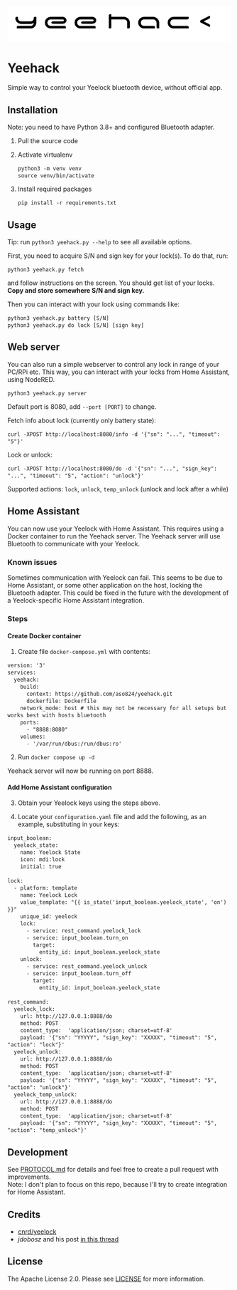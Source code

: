 ![Logo](https://github.com/aso824/yeehack/blob/master/logo.png)

# Yeehack

Simple way to control your Yeelock bluetooth device, without official app.


## Installation

Note: you need to have Python 3.8+ and configured Bluetooth adapter.

1. Pull the source code
2. Activate virtualenv

       python3 -m venv venv
       source venv/bin/activate
       
3. Install required packages

       pip install -r requirements.txt
       
## Usage

Tip: run `python3 yeehack.py --help` to see all available options.

First, you need to acquire S/N and sign key for your lock(s). To do that, run:

    python3 yeehack.py fetch
    
and follow instructions on the screen. You should get list of your locks.  
**Copy and store somewhere S/N and sign key.**

Then you can interact with your lock using commands like:

    python3 yeehack.py battery [S/N]
    python3 yeehack.py do lock [S/N] [sign key]

## Web server

You can also run a simple webserver to control any lock in range of your PC/RPi etc.
This way, you can interact with your locks from Home Assistant, using NodeRED.

    python3 yeehack.py server
    
Default port is 8080, add `--port [PORT]` to change.  

Fetch info about lock (currently only battery state):

    curl -XPOST http://localhost:8080/info -d '{"sn": "...", "timeout": "5"}'
    
Lock or unlock:

    curl -XPOST http://localhost:8080/do -d '{"sn": "...", "sign_key": "...", "timeout": "5", "action": "unlock"}' 

Supported actions: `lock`, `unlock`, `temp_unlock` (unlock and lock after a while)

## Home Assistant
You can now use your Yeelock with Home Assistant. This requires using a Docker container to run the Yeehack server. The Yeehack server will use Bluetooth to communicate with your Yeelock.

### Known issues
Sometimes communication with Yeelock can fail. This seems to be due to Home Assistant, or some other application on the host, locking the Bluetooth adapter. This could be fixed in the future with the development of a Yeelock-specific Home Assistant integration.

### Steps
#### Create Docker container
1. Create file `docker-compose.yml` with contents:

```
version: '3'
services:
  yeehack:
    build:
      context: https://github.com/aso824/yeehack.git
      dockerfile: Dockerfile
    network_mode: host # this may not be necessary for all setups but works best with hosts bluetooth
    ports:
      - "8888:8080"
    volumes:
      - '/var/run/dbus:/run/dbus:ro'
```
2. Run `docker compose up -d`

Yeehack server will now be running on port 8888.

#### Add Home Assistant configuration
3. Obtain your Yeelock keys using the steps above.

4. Locate your `configuration.yaml` file and add the following, as an example, substituting in your keys:

```
input_boolean:
  yeelock_state:
    name: Yeelock State
    icon: mdi:lock
    initial: true

lock:
  - platform: template
    name: Yeelock Lock
    value_template: "{{ is_state('input_boolean.yeelock_state', 'on') }}"
    unique_id: yeelock
    lock:
      - service: rest_command.yeelock_lock
      - service: input_boolean.turn_on
        target:
          entity_id: input_boolean.yeelock_state
    unlock:
      - service: rest_command.yeelock_unlock
      - service: input_boolean.turn_off
        target:
          entity_id: input_boolean.yeelock_state

rest_command:
  yeelock_lock:
    url: http://127.0.0.1:8888/do
    method: POST
    content_type:  'application/json; charset=utf-8'
    payload: '{"sn": "YYYYY", "sign_key": "XXXXX", "timeout": "5", "action": "lock"}'
  yeelock_unlock:
    url: http://127.0.0.1:8888/do
    method: POST
    content_type:  'application/json; charset=utf-8'
    payload: '{"sn": "YYYYY", "sign_key": "XXXXX", "timeout": "5", "action": "unlock"}'
  yeelock_temp_unlock:
    url: http://127.0.0.1:8888/do
    method: POST
    content_type:  'application/json; charset=utf-8'
    payload: '{"sn": "YYYYY", "sign_key": "XXXXX", "timeout": "5", "action": "temp_unlock"}'
```

## Development

See [PROTOCOL.md](PROTOCOL.md) for details and feel free to create a pull request with improvements.  
Note: I don't plan to focus on this repo, because I'll try to create integration for Home Assistant.

## Credits

- [cnrd/yeelock](https://github.com/cnrd/yeelock)
- _jdobosz_ and his post [in this thread](https://community.home-assistant.io/t/xiaomi-mijia-yeelock-integration/92331/43)

## License

The Apache License 2.0. Please see [LICENSE](LICENSE) for more information.
